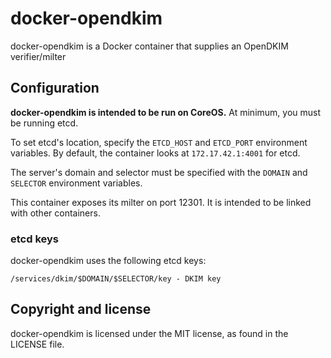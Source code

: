 # docker-opendkim
docker-opendkim is a Docker container that supplies an OpenDKIM verifier/milter

## Configuration
**docker-opendkim is intended to be run on CoreOS.** At minimum, you must be running etcd.

To set etcd's location, specify the `ETCD_HOST` and `ETCD_PORT` environment variables. By default, the container looks at `172.17.42.1:4001` for etcd.

The server's domain and selector must be specified with the `DOMAIN` and `SELECTOR` environment variables.

This container exposes its milter on port 12301. It is intended to be linked with other containers.

### etcd keys
docker-opendkim uses the following etcd keys:
```
/services/dkim/$DOMAIN/$SELECTOR/key - DKIM key
```

## Copyright and license
docker-opendkim is licensed under the MIT license, as found in the LICENSE file.
